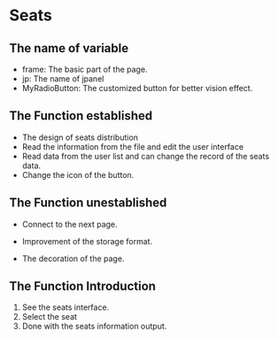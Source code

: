 # Seats

## The name of variable

- frame: The basic part of the page.
- jp: The name of jpanel
- MyRadioButton: The customized button for better vision effect.

## The Function established

- The design of seats distribution
- Read the information from the file and edit the user interface
- Read data from the user list and can change the record of the seats data.
- Change the icon of the button.

## The Function unestablished

- Connect to the next page.
- Improvement of the storage format.

- The decoration of the page.

## The Function Introduction

1. See the seats interface.
2. Select the seat
3. Done with the seats information output.
